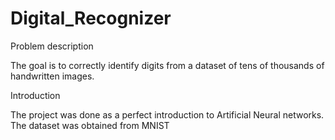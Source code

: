 # Digital_Recognizer

Problem description

The goal is to correctly identify digits from a dataset of tens of thousands of handwritten images.

Introduction

The project was done as a perfect introduction to Artificial Neural networks.
The dataset was obtained from MNIST
